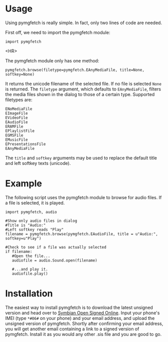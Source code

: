 # Usage #
Using pymgfetch is really simple. In fact, only two lines of code are needed.

First off, we need to import the pymgfetch module:
```
import pymgfetch
```


&lt;HR&gt;


The pymgfetch module only has one method:
```
pymgfetch.browse(filetype=pymgfetch.EAnyMediaFile, title=None, softkey=None)
```
It returns the unicode filename of the selected file. If no file is selected `None` is returned. The `filetype` argument, which defaults to `EAnyMediaFile`, filters the media files shown in the dialog to those of a certain type. Supported filetypes are:
```
ENoMediaFile
EImageFile	
EVideoFile	
EAudioFile	
ERAMFile	
EPlaylistFile	
EGMSFile
EMusicFile	
EPresentationsFile	
EAnyMediaFile
```

The `title` and `softkey` arguments may be used to replace the default title and left softkey texts (unicode).
# Example #
The following script uses the pymgfetch module to browse for audio files. If a file is selected, it is played.
```
import pymgfetch, audio

#Show only audio files in dialog
#Title is "Audio:"
#Left softkey reads "Play"
filename = pymgfetch.browse(pymgfetch.EAudioFile, title = u"Audio:", softkey=u"Play")

#Check to see if a file was actually selected
if filename:
   #Open the file...
   audiofile = audio.Sound.open(filename)

   #...and play it.
   audiofile.play()
```

# Installation #
The easiest way to install pymgfetch is to download the latest unsigned version and head over to [Symbian Open Signed Online](https://www.symbiansigned.com/app/page/public/openSignedOnline.do). Input your phone's IMEI (type `*#06#` on your phone) and your email address, and upload the unsigned version of pymgfetch. Shortly after confirming your email address, you will get another email containing a link to a signed version of pymgfetch. Install it as you would any other .sis file and you are good to go.